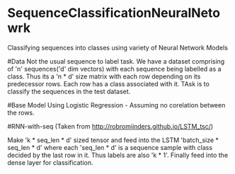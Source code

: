 # SequenceClassificationNeuralNetowrk
Classifying sequences into classes using variety of Neural Network Models

#Data
Not the usual sequence to label task.
We have a dataset comprising of 'n' sequences('d' dim vectors) with each sequence being labelled as a class.
Thus its a 'n * d' size matrix with each row depending on its predecessor rows. Each row has a class associated with it.
TAsk is to classify the sequences in the test dataset.

#Base Model 
Using Logistic Regression - Assuming no corelation between the rows.

#RNN-with-seq
(Taken from http://robromijnders.github.io/LSTM_tsc/)

Make 'k * seq_len * d' sized tensor and feed into the LSTM 'batch_size * seq_len * d' where each 'seq_len * d' is a 
sequence sample with class decided by the last row in it.
Thus labels are also 'k * 1'.
Finally feed into the dense layer for classification.
